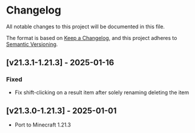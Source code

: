 # Changelog
All notable changes to this project will be documented in this file.

The format is based on [Keep a Changelog](https://keepachangelog.com/en/1.0.0/),
and this project adheres to [Semantic Versioning](https://semver.org/spec/v2.0.0.html).

## [v21.3.1-1.21.3] - 2025-01-16
### Fixed
- Fix shift-clicking on a result item after solely renaming deleting the item

## [v21.3.0-1.21.3] - 2025-01-01
- Port to Minecraft 1.21.3
